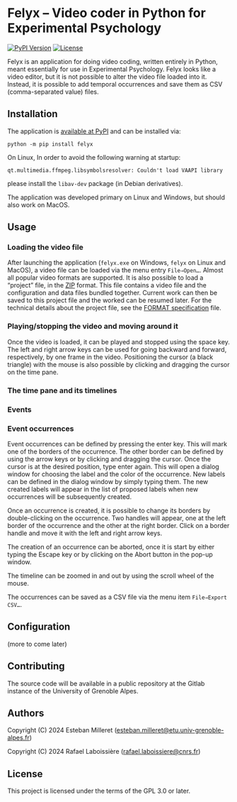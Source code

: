 # Felyx – Video coder in Python for Experimental Psychology

[![PyPI Version](https://img.shields.io/pypi/v/felyx)](https://pypi.org/project/felyx/)
[![License](https://img.shields.io/pypi/l/felyx?color=blue)](https://www.gnu.org/licenses/gpl-3.0.en.html)

Felyx is an application for doing video coding, written entirely in Python, meant essentially for use in Experimental Psychology. Felyx looks like a video editor, but it is not possible to alter the video file loaded into it. Instead, it is possible to add temporal occurrences and save them as CSV (comma-separated value) files.

## Installation

The application is [available at PyPI][] and can be installed via:

    python -m pip install felyx

[available at PyPI]: https://pypi.org/project/felyx/

On Linux, In order to avoid the following warning at startup:
```
qt.multimedia.ffmpeg.libsymbolsresolver: Couldn't load VAAPI library
```
please install the `libav-dev` package (in Debian derivatives).

The application was developed primary on Linux and Windows, but should also work on MacOS.

## Usage

### Loading the video file

After launching the application (`felyx.exe` on Windows, `felyx` on Linux and MacOS), a video file can be loaded via the menu entry `File⇒Open…`. Almost all popular video formats are supported. It is also possible to load a “project” file, in the [ZIP][] format. This file contains a video file and the configuration and data files bundled together. Current work can then be saved to this project file and the worked can be resumed later. For the technical details about the project file, see the [FORMAT specification](FORMAT.md) file.

[ZIP]: https://en.wikipedia.org/wiki/ZIP


### Playing/stopping the video and moving around it

Once the video is loaded, it can be played and stopped using the space key. The left and right arrow keys can be used for going backward and forward, respectively, by one frame in the video. Positioning the cursor (a black triangle) with the mouse is also possible by clicking and dragging the cursor on the time pane.

### The time pane and its timelines

### Events

### Event occurrences

Event occurrences can be defined by pressing the enter key. This will mark one of the borders of the occurrence. The other border can be defined by using the arrow keys or by clicking and dragging the cursor. Once the cursor is at the desired position, type enter again. This will open a dialog window for choosing the label and the color of the occurrence. New labels can be defined in the dialog window by simply typing them. The new created labels will appear in the list of proposed labels when new occurrences will be subsequently created.

Once an occurrence is created, it is possible to change its borders by double-clicking on the occurrence. Two handles will appear, one at the left border of the occurrence and the other at the right border. Click on a border handle and move it with the left and right arrow keys.

The creation of an occurrence can be aborted, once it is start by either typing the Escape key or by clicking on the Abort button in the pop-up window.

The timeline can be zoomed in and out by using the scroll wheel of the mouse.

The occurrences can be saved as a CSV file via the menu item `File⇒Export CSV…`.

## Configuration

(more to come later)

## Contributing

The source code will be available in a public repository at the Gitlab instance of the University of Grenoble Alpes.

## Authors

Copyright (C) 2024  Esteban Milleret (<esteban.milleret@etu.univ-grenoble-alpes.fr>)

Copyright (C) 2024  Rafael Laboissière (<rafael.laboissiere@cnrs.fr>)


## License

This project is licensed under the terms of the GPL 3.0 or later.

<!--  LocalWords:  Felyx CSV PyPI Alpes Milleret Laboissière GPL MacOS Felyx
 -->

